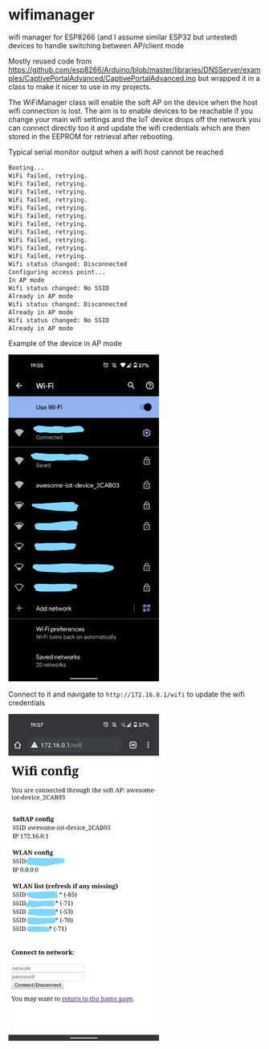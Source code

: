 # wifimanager
wifi manager for ESP8266 (and I assume similar ESP32 but untested) devices to handle switching between AP/client mode

Mostly reused code from https://github.com/esp8266/Arduino/blob/master/libraries/DNSServer/examples/CaptivePortalAdvanced/CaptivePortalAdvanced.ino
but wrapped it in a class to make it nicer to use in my projects.

The WiFiManager class will enable the soft AP on the device when the host wifi connection is lost. 
The aim is to enable devices to be reachable if you change your main wifi settings and the IoT device drops off the network you can connect directly too it and update the wifi credentials which are then stored in the EEPROM for retrieval after rebooting. 

Typical serial monitor output when a wifi host cannot be reached

```
Booting...
WiFi failed, retrying.
WiFi failed, retrying.
WiFi failed, retrying.
WiFi failed, retrying.
WiFi failed, retrying.
WiFi failed, retrying.
WiFi failed, retrying.
WiFi failed, retrying.
WiFi failed, retrying.
WiFi failed, retrying.
WiFi failed, retrying.
Wifi status changed: Disconnected
Configuring access point...
In AP mode
Wifi status changed: No SSID
Already in AP mode
Wifi status changed: Disconnected
Already in AP mode
Wifi status changed: No SSID
Already in AP mode
```

Example of the device in AP mode

<img src="images/android_wifi.jpg" alt="android wifi ap" width="300"/>


Connect to it and navigate to `http://172.16.0.1/wifi` to update the wifi credentials

<img src="images/ap_wifi_config.jpg" alt="ap config update" width="300"/>

